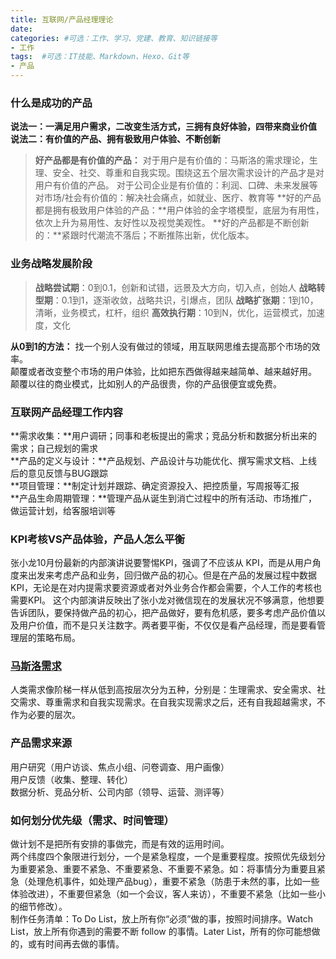 ```yaml
---
title: 互联网/产品经理理论
date: 
categories: #可选：工作、学习、党建、教育、知识链接等
- 工作
tags:  #可选：IT技能、Markdown、Hexo、Git等
- 产品
---
```


### 什么是成功的产品

**说法一：一满足用户需求，二改变生活方式，三拥有良好体验，四带来商业价值**  
**说法二：有价值的产品、拥有极致用户体验、不断创新**
> **好产品都是有价值的产品：**
> 对于用户是有价值的：马斯洛的需求理论，生理、安全、社交、尊重和自我实现。围绕这五个层次需求设计的产品才是对用户有价值的产品。
> 对于公司企业是有价值的：利润、口碑、未来发展等
> 对市场/社会有价值的：解决社会痛点，如就业、医疗、教育等
> **好的产品都是拥有极致用户体验的产品：**用户体验的金字塔模型，底层为有用性，依次上升为易用性、友好性以及视觉美观性。
> **好的产品都是不断创新的：**紧跟时代潮流不落后；不断推陈出新，优化版本。


### 业务战略发展阶段

> **战略尝试期**：0到0.1，创新和试错，远景及大方向，切入点，创始人
> **战略转型期**：0.1到1，逐渐收敛，战略共识，引爆点，团队
> **战略扩张期**：1到10，清晰，业务模式，杠杆，组织
> **高效执行期**：10到N，优化，运营模式，加速度，文化

**从0到1的方法：**
找一个别人没有做过的领域，用互联网思维去提高那个市场的效率。  
颠覆或者改变整个市场的用户体验，比如把东西做得越来越简单、越来越好用。  
颠覆以往的商业模式，比如别人的产品很贵，你的产品很便宜或免费。

### 互联网产品经理工作内容

**需求收集：**用户调研；同事和老板提出的需求；竞品分析和数据分析出来的需求；自己规划的需求  
**产品的定义与设计：**产品规划、产品设计与功能优化、撰写需求文档、上线后的意见反馈与BUG跟踪  
**项目管理：**制定计划并跟踪、确定资源投入、把控质量，写周报等汇报  
**产品生命周期管理：**管理产品从诞生到消亡过程中的所有活动、市场推广，做运营计划，给客服培训等
 
### KPI考核VS产品体验，产品人怎么平衡

张小龙10月份最新的内部演讲说要警惕KPI，强调了不应该从 KPI，而是从用户角度来出发来考虑产品和业务，回归做产品的初心。但是在产品的发展过程中数据KPI，无论是在对内提需求要资源或者对外业务合作都会需要，个人工作的考核也需要KPI。
这个内部演讲反映出了张小龙对微信现在的发展状况不够满意，他想要告诉团队，要保持做产品的初心，把产品做好，要有危机感，要多考虑产品价值以及用户价值，而不是只关注数字。两者要平衡，不仅仅是看产品经理，而是要看管理层的策略布局。

### [马斯洛需求](https://baike.baidu.com/item/%E9%A9%AC%E6%96%AF%E6%B4%9B%E9%9C%80%E6%B1%82%E5%B1%82%E6%AC%A1%E7%90%86%E8%AE%BA/11036498?fromtitle=%E9%A9%AC%E6%96%AF%E6%B4%9B%E9%9C%80%E6%B1%82&fromid=17502527&fr=aladdin)

人类需求像阶梯一样从低到高按层次分为五种，分别是：生理需求、安全需求、社交需求、尊重需求和自我实现需求。在自我实现需求之后，还有自我超越需求，不作为必要的层次。

### 产品需求来源

用户研究（用户访谈、焦点小组、问卷调查、用户画像）  
用户反馈（收集、整理、转化）  
数据分析、竞品分析、公司内部（领导、运营、测评等）

### 如何划分优先级（需求、时间管理）

做计划不是把所有安排的事做完，而是有效的运用时间。  
两个纬度四个象限进行划分，一个是紧急程度，一个是重要程度。按照优先级划分为重要紧急、重要不紧急、不重要紧急、不重要不紧急。如：将事情分为重要且紧急（处理危机事件，如处理产品bug），重要不紧急（防患于未然的事，比如一些体验改进），不重要但紧急（如一个会议，客人来访），不重要不紧急（比如一些小的细节修改）。  
制作任务清单：To Do List，放上所有你“必须”做的事，按照时间排序。Watch List，放上所有你遇到的需要不断 follow 的事情。Later List，所有的你可能想做的，或有时间再去做的事情。

